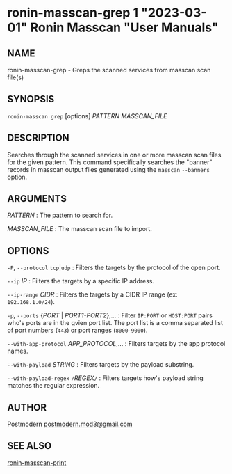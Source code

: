 # ronin-masscan-grep 1 "2023-03-01" Ronin Masscan "User Manuals"

## NAME

ronin-masscan-grep - Greps the scanned services from masscan scan file(s)

## SYNOPSIS

`ronin-masscan grep` [options] *PATTERN* *MASSCAN_FILE*

## DESCRIPTION

Searches through the scanned services in one or more masscan scan files for the
given pattern. This command specifically searches the "banner" records in
masscan output files generated using the `masscan` `--banners` option.

## ARGUMENTS

*PATTERN*
: The pattern to search for.

*MASSCAN_FILE*
: The masscan scan file to import.

## OPTIONS

`-P`, `--protocol` `tcp`|`udp`
: Filters the targets by the protocol of the open port.

`--ip` *IP*
: Filters the targets by a specific IP address.

`--ip-range` *CIDR*
: Filters the targets by a CIDR IP range (ex: `192.168.1.0/24`).

`-p`, `--ports` {*PORT* | *PORT1-PORT2*},...
: Filter `IP:PORT` or `HOST:PORT` pairs who's ports are in the gvien port list.
  The port list is a comma separated list of port numbers (`443`) or port
  ranges (`8000-9000`).

`--with-app-protocol` *APP_PROTOCOL*,...
: Filters targets by the app protocol names.

`--with-payload` *STRING*
: Filters targets by the payload substring.

`--with-payload-regex` `/`*REGEX*`/`
: Filters targets how's payload string matches the regular expression.

## AUTHOR

Postmodern <postmodern.mod3@gmail.com>

## SEE ALSO

[ronin-masscan-print](ronin-masscan-print.1.md)
